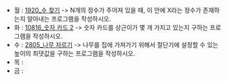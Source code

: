 - 월 : [1920_수 찾기](https://www.acmicpc.net/problem/1920) -> N개의 정수가 주어져 있을 때, 이 안에 X라는 정수가 존재하는지 알아내는 프로그램을 작성하시오.
- 화 : [10816_숫자 카드 2](https://www.acmicpc.net/problem/10816) -> 숫자 카드를 상근이가 몇 개 가지고 있는지 구하는 프로그램을 작성하시오.
- 수 : [2805_나무 자르기](https://www.acmicpc.net/problem/2805) -> 나무를 집에 가져가기 위해서 절단기에 설정할 수 있는 높이의 최댓값을 구하는 프로그램을 작성하시오.
- 목 : 
- 금 : 
